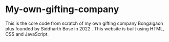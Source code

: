 # My-own-gifting-company
This is the core code from scratch of my own gifting company Bongaigaon plus founded by Siddharth Bose in 2022 . This website is built using HTML, CSS and JavaScript.
